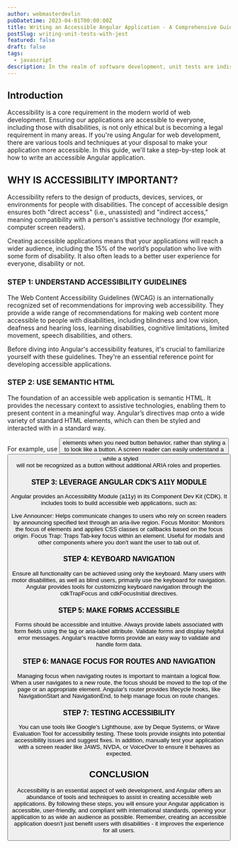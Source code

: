 ```yaml
---
author: webmasterdevlin
pubDatetime: 2023-04-01T00:00:00Z
title: Writing an Accessible Angular Application - A Comprehensive Guide
postSlug: writing-unit-tests-with-jest
featured: false
draft: false
tags:
  - javascript
description: In the realm of software development, unit tests are indispensable tools that enable developers to verify the correctness of individual components within a system. Among a multitude of testing framew…
---
```


## Introduction

Accessibility is a core requirement in the modern world of web development. Ensuring our applications are accessible to everyone, including those with disabilities, is not only ethical but is becoming a legal requirement in many areas. If you're using Angular for web development, there are various tools and techniques at your disposal to make your application more accessible. In this guide, we'll take a step-by-step look at how to write an accessible Angular application.

## WHY IS ACCESSIBILITY IMPORTANT?

Accessibility refers to the design of products, devices, services, or environments for people with disabilities. The concept of accessible design ensures both "direct access" (i.e., unassisted) and "indirect access," meaning compatibility with a person's assistive technology (for example, computer screen readers).

Creating accessible applications means that your applications will reach a wider audience, including the 15% of the world’s population who live with some form of disability. It also often leads to a better user experience for everyone, disability or not.

### STEP 1: UNDERSTAND ACCESSIBILITY GUIDELINES

The Web Content Accessibility Guidelines (WCAG) is an internationally recognized set of recommendations for improving web accessibility. They provide a wide range of recommendations for making web content more accessible to people with disabilities, including blindness and low vision, deafness and hearing loss, learning disabilities, cognitive limitations, limited movement, speech disabilities, and others.

Before diving into Angular's accessibility features, it's crucial to familiarize yourself with these guidelines. They're an essential reference point for developing accessible applications.

### STEP 2: USE SEMANTIC HTML

The foundation of an accessible web application is semantic HTML. It provides the necessary context to assistive technologies, enabling them to present content in a meaningful way. Angular’s directives map onto a wide variety of standard HTML elements, which can then be styled and interacted with in a standard way.

For example, use <button> elements when you need button behavior, rather than styling a <div> to look like a button. A screen reader can easily understand a <button>, while a styled <div> will not be recognized as a button without additional ARIA roles and properties.

### STEP 3: LEVERAGE ANGULAR CDK'S A11Y MODULE

Angular provides an Accessibility Module (a11y) in its Component Dev Kit (CDK). It includes tools to build accessible web applications, such as:

Live Announcer: Helps communicate changes to users who rely on screen readers by announcing specified text through an aria-live region.
Focus Monitor: Monitors the focus of elements and applies CSS classes or callbacks based on the focus origin.
Focus Trap: Traps Tab-key focus within an element. Useful for modals and other components where you don't want the user to tab out of.

### STEP 4: KEYBOARD NAVIGATION

Ensure all functionality can be achieved using only the keyboard. Many users with motor disabilities, as well as blind users, primarily use the keyboard for navigation. Angular provides tools for customizing keyboard navigation through the cdkTrapFocus and cdkFocusInitial directives.

### STEP 5: MAKE FORMS ACCESSIBLE

Forms should be accessible and intuitive. Always provide labels associated with form fields using the <label> tag or aria-label attribute. Validate forms and display helpful error messages. Angular's reactive forms provide an easy way to validate and handle form data.

### STEP 6: MANAGE FOCUS FOR ROUTES AND NAVIGATION

Managing focus when navigating routes is important to maintain a logical flow. When a user navigates to a new route, the focus should be moved to the top of the page or an appropriate element. Angular's router provides lifecycle hooks, like NavigationStart and NavigationEnd, to help manage focus on route changes.

### STEP 7: TESTING ACCESSIBILITY

You can use tools like Google's Lighthouse, axe by Deque Systems, or Wave Evaluation Tool for accessibility testing. These tools provide insights into potential accessibility issues and suggest fixes. In addition, manually test your application with a screen reader like JAWS, NVDA, or VoiceOver to ensure it behaves as expected.

## CONCLUSION

Accessibility is an essential aspect of web development, and Angular offers an abundance of tools and techniques to assist in creating accessible web applications. By following these steps, you will ensure your Angular application is accessible, user-friendly, and compliant with international standards, opening your application to as wide an audience as possible. Remember, creating an accessible application doesn't just benefit users with disabilities - it improves the experience for all users.
